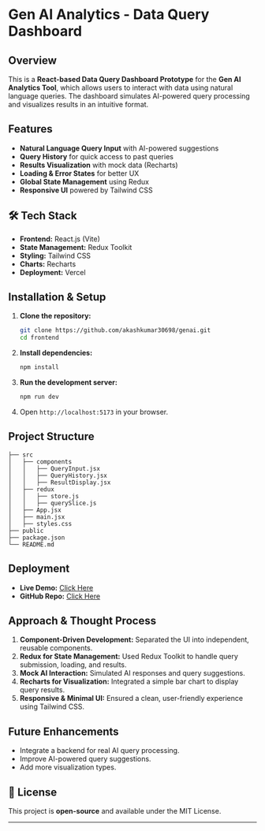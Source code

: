 # Gen AI Analytics - Data Query Dashboard

##  Overview
This is a **React-based Data Query Dashboard Prototype** for the **Gen AI Analytics Tool**, which allows users to interact with data using natural language queries. The dashboard simulates AI-powered query processing and visualizes results in an intuitive format.

##  Features
- **Natural Language Query Input** with AI-powered suggestions
-  **Query History** for quick access to past queries
-  **Results Visualization** with mock data (Recharts)
-  **Loading & Error States** for better UX
-  **Global State Management** using Redux
-  **Responsive UI** powered by Tailwind CSS

## 🛠 Tech Stack
- **Frontend:** React.js (Vite)
- **State Management:** Redux Toolkit
- **Styling:** Tailwind CSS
- **Charts:** Recharts
- **Deployment:** Vercel 

##  Installation & Setup
1. **Clone the repository:**
   ```sh
   git clone https://github.com/akashkumar30698/genai.git
   cd frontend
   ```
2. **Install dependencies:**
   ```sh
   npm install
   ```
3. **Run the development server:**
   ```sh
   npm run dev
   ```
4. Open `http://localhost:5173` in your browser.

##  Project Structure
```
├── src
│   ├── components
│   │   ├── QueryInput.jsx
│   │   ├── QueryHistory.jsx
│   │   ├── ResultDisplay.jsx
│   ├── redux
│   │   ├── store.js
│   │   ├── querySlice.js
│   ├── App.jsx
│   ├── main.jsx
│   ├── styles.css
├── public
├── package.json
└── README.md
```

##  Deployment
- **Live Demo:** [Click Here](https://genai-lac-seven.vercel.app)
- **GitHub Repo:** [Click Here](https://github.com/akashkumar30698/genai)

##  Approach & Thought Process
1. **Component-Driven Development:** Separated the UI into independent, reusable components.
2. **Redux for State Management:** Used Redux Toolkit to handle query submission, loading, and results.
3. **Mock AI Interaction:** Simulated AI responses and query suggestions.
4. **Recharts for Visualization:** Integrated a simple bar chart to display query results.
5. **Responsive & Minimal UI:** Ensured a clean, user-friendly experience using Tailwind CSS.

##  Future Enhancements
- Integrate a backend for real AI query processing.
- Improve AI-powered query suggestions.
- Add more visualization types.



## 📄 License
This project is **open-source** and available under the MIT License.

---


